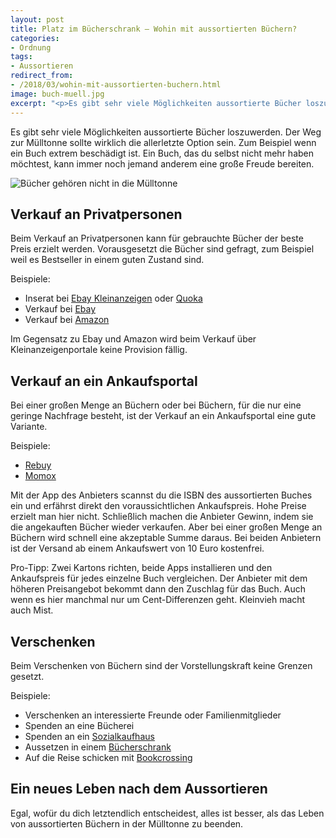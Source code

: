 ```yaml
---
layout: post
title: Platz im Bücherschrank – Wohin mit aussortierten Büchern?
categories:
- Ordnung
tags:
- Aussortieren
redirect_from:
- /2018/03/wohin-mit-aussortierten-buchern.html
image: buch-muell.jpg
excerpt: "<p>Es gibt sehr viele Möglichkeiten aussortierte Bücher loszuwerden. Der Weg zur Mülltonne sollte wirklich die allerletzte Option sein. Aber wohin sonst mit aussortierten Büchern? Das verrate ich dir hier.</p>"
---
```


Es gibt sehr viele Möglichkeiten aussortierte Bücher loszuwerden.
Der Weg zur Mülltonne sollte wirklich die allerletzte Option sein. Zum
Beispiel wenn ein Buch extrem beschädigt ist. Ein Buch, das du selbst
nicht mehr haben möchtest, kann immer noch jemand anderem eine große
Freude bereiten.

![Bücher gehören nicht in die Mülltonne]({{site.baseurl}}/assets/img/posts/buch-muell.jpg)

## Verkauf an Privatpersonen

Beim Verkauf an Privatpersonen kann für gebrauchte Bücher der beste
Preis erzielt werden. Vorausgesetzt die Bücher sind gefragt, zum
Beispiel weil es Bestseller in einem guten Zustand sind.

Beispiele:

-   Inserat bei [Ebay Kleinanzeigen](https://www.ebay-kleinanzeigen.de/)
    oder [Quoka](https://www.quoka.de/)
-   Verkauf bei [Ebay](https://www.ebay.de/)
-   Verkauf bei [Amazon](https://www.amazon.de/)

Im Gegensatz zu Ebay und Amazon wird beim Verkauf über
Kleinanzeigenportale keine Provision fällig.

## Verkauf an ein Ankaufsportal

Bei einer großen Menge an Büchern oder bei Büchern, für die nur eine
geringe Nachfrage besteht, ist der Verkauf an ein Ankaufsportal eine
gute Variante.

Beispiele:

-   [Rebuy](https://www.rebuy.de/) 
-   [Momox](https://www.momox.de/)

Mit der App des Anbieters scannst du die ISBN des aussortierten Buches
ein und erfährst direkt den voraussichtlichen Ankaufspreis. Hohe Preise
erzielt man hier nicht. Schließlich machen die Anbieter Gewinn, indem
sie die angekauften Bücher wieder verkaufen. Aber bei einer großen Menge
an Büchern wird schnell eine akzeptable Summe daraus. Bei beiden
Anbietern ist der Versand ab einem Ankaufswert von 10 Euro kostenfrei.

Pro-Tipp: Zwei Kartons richten, beide Apps installieren und den
Ankaufspreis für jedes einzelne Buch vergleichen. Der Anbieter mit dem
höheren Preisangebot bekommt dann den Zuschlag für das Buch. Auch wenn
es hier manchmal nur um Cent-Differenzen geht. Kleinvieh macht auch
Mist.

## Verschenken

Beim Verschenken von Büchern sind der Vorstellungskraft keine Grenzen
gesetzt.

Beispiele:

-   Verschenken an interessierte Freunde oder Familienmitglieder
-   Spenden an eine Bücherei
-   Spenden an ein [Sozialkaufhaus](https://de.wikipedia.org/wiki/Sozialkaufhaus)
-   Aussetzen in einem [Bücherschrank](https://de.m.wikipedia.org/wiki/%C3%96ffentlicher_B%C3%BCcherschrank)
-   Auf die Reise schicken mit [Bookcrossing](http://www.bookcrossing.com/howto)

## Ein neues Leben nach dem Aussortieren

Egal, wofür du dich letztendlich entscheidest, alles ist besser, als das
Leben von aussortierten Büchern in der Mülltonne zu beenden.
